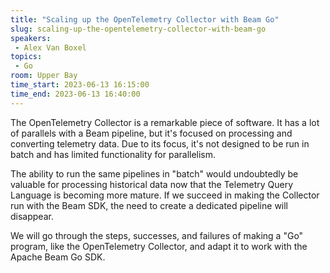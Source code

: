 ```yaml
---
title: "Scaling up the OpenTelemetry Collector with Beam Go"
slug: scaling-up-the-opentelemetry-collector-with-beam-go
speakers:
 - Alex Van Boxel
topics:
 - Go
room: Upper Bay
time_start: 2023-06-13 16:15:00
time_end: 2023-06-13 16:40:00
---
```


The OpenTelemetry Collector is a remarkable piece of software. It has a lot of parallels with a Beam pipeline, but it's focused on processing and converting telemetry data. Due to its focus, it's not designed to be run in batch and has limited functionality for parallelism.
 
 
 
 The ability to run the same pipelines in "batch" would undoubtedly be valuable for processing historical data now that the Telemetry Query Language is becoming more mature. If we succeed in making the Collector run with the Beam SDK, the need to create a dedicated pipeline will disappear.
 
 
 
 We will go through the steps, successes, and failures of making a "Go" program, like the OpenTelemetry Collector, and adapt it to work with the Apache Beam Go SDK.